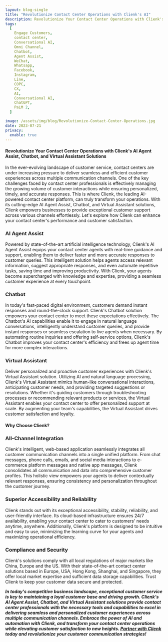```yaml
---
layout: blog-single
title: "Revolutionize Contact Center Operations with Clienk's AI"
description: Revolutionize Your Contact Center Operations with Clienk's AI Agent Assist, Chatbot, and Virtual Assistant Solutions
tags:
  [
    Engage Customers,
    contact center,
    Conversational AI,
    Omni Channel,
    Chatbot,
    Agent Assist,
    WeChat,
    Whatsapp,
    Facebook,
    Instagram,
    Line,
    COPC,
    CX,
    AI,
    Conversational AI,
    ChatGPT,
    PaLM 2,
  ]

image: /assets/img/blog/Revolutionize-Contact-Center-Operations.jpg
date: 2023-07-21
privacy:
  enable: true
---
```


#### Revolutionize Your Contact Center Operations with Clienk's AI Agent Assist, Chatbot, and Virtual Assistant Solutions

In the ever-evolving landscape of customer service, contact centers are under increasing pressure to deliver seamless and efficient customer experiences across multiple communication channels. One of the key challenges faced by contact center professionals is effectively managing the growing volume of customer interactions while ensuring personalized, timely, and accurate responses. This is where Clienk, the leading AI-powered contact center platform, can truly transform your operations. With its cutting-edge AI Agent Assist, Chatbot, and Virtual Assistant solutions, Clienk empowers businesses to provide exceptional customer support across various channels effortlessly. Let's explore how Clienk can enhance your contact center's performance and customer satisfaction.

### AI Agent Assist
Powered by state-of-the-art artificial intelligence technology, Clienk's AI Agent Assist equips your contact center agents with real-time guidance and support, enabling them to deliver faster and more accurate responses to customer queries. This intelligent solution helps agents access relevant information, suggest appropriate responses, and even automate repetitive tasks, saving time and improving productivity. With Clienk, your agents become supercharged with knowledge and expertise, providing a seamless customer experience at every touchpoint.

### Chatbot
In today's fast-paced digital environment, customers demand instant responses and round-the-clock support. Clienk's Chatbot solution empowers your contact center to meet these expectations effectively. The Chatbot's AI capabilities enable it to engage in natural language conversations, intelligently understand customer queries, and provide instant responses or seamless escalation to live agents when necessary. By automating routine inquiries and offering self-service options, Clienk's Chatbot improves your contact center's efficiency and frees up agent time for more complex interactions.

### Virtual Assistant
Deliver personalized and proactive customer experiences with Clienk's Virtual Assistant solution. Utilizing AI and natural language processing, Clienk's Virtual Assistant mimics human-like conversational interactions, anticipating customer needs, and providing targeted suggestions or resolutions. Whether it's guiding customers through troubleshooting processes or recommending relevant products or services, the Virtual Assistant enables your contact center to offer personalized support at scale. By augmenting your team's capabilities, the Virtual Assistant drives customer satisfaction and loyalty.


#### Why Choose Clienk?
### All-Channel Integration
Clienk's intelligent, web-based application seamlessly integrates all customer communication channels into a single unified platform. From chat messages, phone calls, emails, and social media interactions to e-commerce platform messages and native app messages, Clienk consolidates all communication and data into comprehensive customer profiles. This holistic view empowers your agents to deliver contextually relevant responses, ensuring consistency and personalization throughout the customer journey.

### Superior Accessibility and Reliability
Clienk stands out with its exceptional accessibility, stability, reliability, and user-friendly interface. Its cloud-based infrastructure ensures 24/7 availability, enabling your contact center to cater to customers' needs anytime, anywhere. Additionally, Clienk's platform is designed to be intuitive and easy to use, minimizing the learning curve for your agents and maximizing operational efficiency.

### Compliance and Security
Clienk's solutions comply with all local regulations of major markets like China, Europe and the US. With their state-of-the-art contact center solutions based in Europe, USA, Hong Kong, Shanghai, and Singapore, they offer local market expertise and sufficient data storage capabilities. Trust Clienk to keep your customer data secure and protected.

***In today's competitive business landscape, exceptional customer service is key to maintaining a loyal customer base and driving growth. Clienk's AI Agent Assist, Chatbot, and Virtual Assistant solutions provide contact center professionals with the necessary tools and capabilities to excel in delivering seamless and personalized customer experiences across multiple communication channels. Embrace the power of AI and automation with Clienk, and transform your contact center operations while elevating customer satisfaction to new heights. [Partner with Clienk](/contact-us/) today and revolutionize your customer communication strategies!***